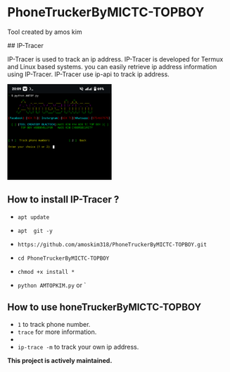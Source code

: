 # PhoneTruckerByMICTC-TOPBOY
<p> Tool created by amos kim</p>
## IP-Tracer

IP-Tracer is used to track an ip address. IP-Tracer is developed for Termux and Linux based systems. you can easily retrieve ip address information using IP-Tracer. IP-Tracer use ip-api to track ip address.

<p align="">
<img " width="47%" src="src/Screenshot_20250813-200904 (1).png"/>
</p>


## How to install IP-Tracer ?

* `apt update`

* `apt  git -y`

* `https://github.com/amoskim318/PhoneTruckerByMICTC-TOPBOY.git`

* `cd PhoneTruckerByMICTC-TOPBOY`

* `chmod +x install *`

* `python AMTOPKIM.py` or `


## How to use honeTruckerByMICTC-TOPBOY

* `1` to track phone number.
* `trace` for more information.
* 
* `ip-trace -m` to track your own ip address.

**This project is  actively maintained.**
